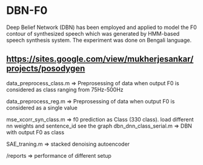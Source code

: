 # DBN-F0

Deep Belief Network (DBN) has been employed and applied to model the F0 contour of synthesized speech which was generated by HMM-based speech synthesis system. The experiment was done on Bengali language. 

https://sites.google.com/view/mukherjesankar/projects/posodygen
----

data_preprocess_class.m => Preprosessing of data when output F0 is considered as class ranging from 75Hz-500Hz

data_preprocess_reg.m => Preprosessing of data when output F0 is considered as a single value

mse_xcorr_syn_class.m  =>  f0 prediction as Class (330 class). load different nn weights and sentence_id see the graph
dbn_dnn_class_serial.m  => DBN with output F0 as class

SAE_traning.m  => stacked denoising autoencoder 

/reports  => performance of different setup
